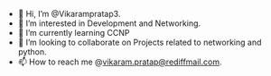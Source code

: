 - 👋 Hi, I’m @Vikarampratap3.
- 👀 I’m interested in Development and Networking.
- 🌱 I’m currently learning CCNP
- 💞️ I’m looking to collaborate on Projects related to networking and python.
- 📫 How to reach me @vikaram.pratap@rediffmail.com.

<!---
Vikarampratap3/Vikarampratap3 is a ✨ special ✨ repository because its `README.md` (this file) appears on your GitHub profile.
You can click the Preview link to take a look at your changes.
--->
